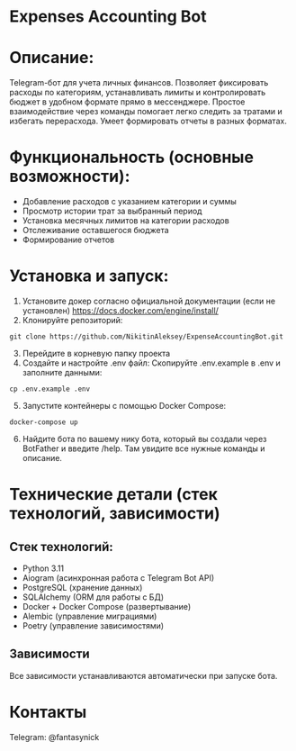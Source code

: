 # Expenses Accounting Bot


# Описание:
Telegram-бот для учета личных финансов. Позволяет фиксировать расходы по категориям, 
устанавливать лимиты и контролировать бюджет в удобном формате прямо в мессенджере. 
Простое взаимодействие через команды помогает легко следить за тратами и избегать 
перерасхода. Умеет формировать отчеты в разных форматах.

# Функциональность (основные возможности):

- Добавление расходов с указанием категории и суммы
- Просмотр истории трат за выбранный период
- Установка месячных лимитов на категории расходов
- Отслеживание оставшегося бюджета
- Формирование отчетов

# Установка и запуск:

1. Установите докер согласно официальной документации (если не установлен) https://docs.docker.com/engine/install/
2. Клонируйте репозиторий:
```
git clone https://github.com/NikitinAleksey/ExpenseAccountingBot.git
```

3. Перейдите в корневую папку проекта
4. Создайте и настройте .env файл: Скопируйте .env.example в .env и заполните данными:
```
cp .env.example .env
```

5. Запустите контейнеры с помощью Docker Compose:
```
docker-compose up
```

6. Найдите бота по вашему нику бота, который вы создали через BotFather и введите /help. 
Там увидите все нужные команды и описание.



# Технические детали (стек технологий, зависимости)

## Стек технологий:

- Python 3.11
- Aiogram (асинхронная работа с Telegram Bot API)
- PostgreSQL (хранение данных)
- SQLAlchemy (ORM для работы с БД)
- Docker + Docker Compose (развертывание)
- Alembic (управление миграциями)
- Poetry (управление зависимостями)

## Зависимости

Все зависимости устанавливаются автоматически при запуске бота.

# Контакты

Telegram: @fantasynick
